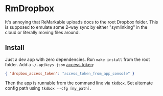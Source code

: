 
# RmDropbox

It's annoying that ReMarkable uploads docs to the root Dropbox folder.
This is supposed to emulate some 2-way sync by either "symlinking" in the cloud
or literally moving files around.


## Install

Just a dev app with zero dependencies. Run `make install` from the root folder.
Add a `~/.apikeys.json` [access token](https://www.dropbox.com/developers/apps/info/):
```json
{ "dropbox_access_token": "access_token_from_app_console" }
```

Then the app is runnable from the command line via `tkdbox`.
Set alternate config path using `tkdbox --cfg [my_path]`.

